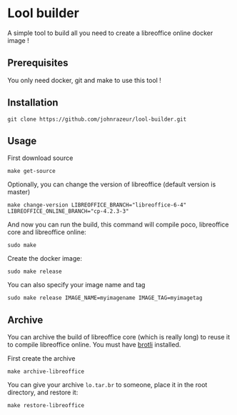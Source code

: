 # Lool builder

A simple tool to build all you need to create a libreoffice online docker image !

## Prerequisites

You only need docker, git and make to use this tool !

## Installation

```
git clone https://github.com/johnrazeur/lool-builder.git
```

## Usage

First download source

```
make get-source
```

Optionally, you can change the version of libreoffice (default version is master)

```
make change-version LIBREOFFICE_BRANCH="libreoffice-6-4" LIBREOFFICE_ONLINE_BRANCH="cp-4.2.3-3"
```

And now you can run the build, this command will compile poco, libreoffice core and libreoffice online:
```
sudo make
```

Create the docker image:
```
sudo make release
```

You can also specify your image name and tag
```
sudo make release IMAGE_NAME=myimagename IMAGE_TAG=myimagetag
```

## Archive

You can archive the build of libreoffice core (which is really long) to reuse it to compile libreoffice online. You must have [brotli](https://github.com/google/brotli) installed.

First create the archive

```
make archive-libreoffice
```

You can give your archive `lo.tar.br` to someone, place it in the root directory, and restore it:

```
make restore-libreoffice
```
